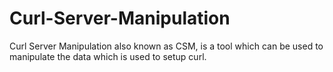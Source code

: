 # Curl-Server-Manipulation
Curl Server Manipulation also known as CSM, is a tool which can be used to manipulate the data which is used to setup curl.
